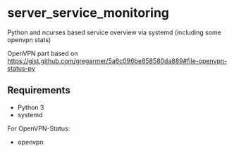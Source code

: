 # server_service_monitoring
Python and ncurses based service overview via systemd (including some openvpn stats)

OpenVPN part based on https://gist.github.com/gregarmer/5a6c096be858580da889#file-openvpn-status-py

## Requirements
* Python 3
* systemd

For OpenVPN-Status:
* openvpn
